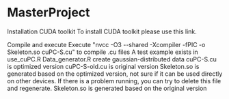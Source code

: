 # MasterProject
Installation
CUDA toolkit
To install CUDA toolkit please use this link.

Compile and execute
Execute "nvcc -O3 --shared -Xcompiler -fPIC -o Skeleton.so cuPC-S.cu" to compile .cu files
A test example exists in use_cuPC.R
Data_generator.R create gaussian-distributed data
cuPC-S.cu is optimized version
cuPC-S-old.cu is original version
Skeleton.so is generated based on the optimized version, not sure if it can be used directly on other devices. If there is a problem running, you can try to delete this file and regenerate.
Skeleton.so is generated based on the original version

